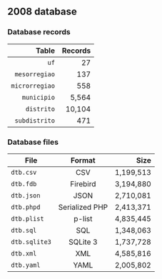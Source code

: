 ## 2008 database

### Database records

|          Table | Records |
| --------------:| -------:|
|           `uf` |      27 |
|  `mesorregiao` |     137 |
| `microrregiao` |     558 |
|    `municipio` |   5,564 |
|     `distrito` |  10,104 |
|  `subdistrito` |     471 |

### Database files

| File          | Format         |      Size |
| ------------- |:--------------:| ---------:|
| `dtb.csv`     | CSV            | 1,199,513 |
| `dtb.fdb`     | Firebird       | 3,194,880 |
| `dtb.json`    | JSON           | 2,710,081 |
| `dtb.phpd`    | Serialized PHP | 2,413,371 |
| `dtb.plist`   | p-list         | 4,835,445 |
| `dtb.sql`     | SQL            | 1,348,063 |
| `dtb.sqlite3` | SQLite 3       | 1,737,728 |
| `dtb.xml`     | XML            | 4,585,816 |
| `dtb.yaml`    | YAML           | 2,005,802 |
